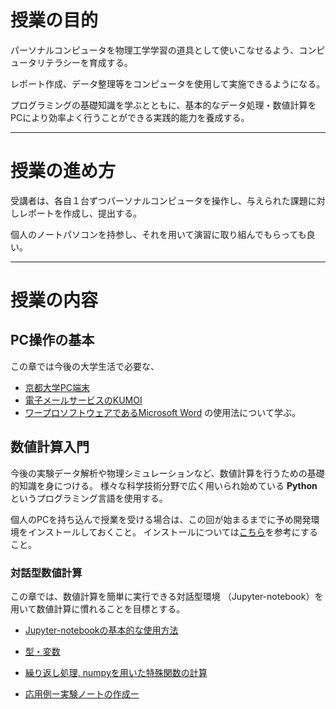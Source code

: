 # 授業の目的
パーソナルコンピュータを物理工学学習の道具として使いこなせるよう、コンピュータリテラシーを育成する。

レポート作成、データ整理等をコンピュータを使用して実施できるようになる。

プログラミングの基礎知識を学ぶとともに、基本的なデータ処理・数値計算をPCにより効率よく行うことができる実践的能力を養成する。


---------------------------------
# 授業の進め方

受講者は、各自１台ずつパーソナルコンピュータを操作し、与えられた課題に対しレポートを作成し、提出する。

個人のノートパソコンを持参し、それを用いて演習に取り組んでもらっても良い。


---------------------------------
# 授業の内容

## PC操作の基本
この章では今後の大学生活で必要な、
+ [京都大学PC端末](src/chapter01.md)
+ [電子メールサービスのKUMOI](src/chapter02.md)
+ [ワープロソフトウェアであるMicrosoft Word](src/chapter03.md)
の使用法について学ぶ。




## 数値計算入門
今後の実験データ解析や物理シミュレーションなど、数値計算を行うための基礎的知識を身につける。
様々な科学技術分野で広く用いられ始めている **Python** というプログラミング言語を使用する。

個人のPCを持ち込んで授業を受ける場合は、この回が始まるまでに予め開発環境をインストールしておくこと。
インストールについては[こちら](src/chapter04.md)を参考にすること。


### 対話型数値計算
この章では、数値計算を簡単に実行できる対話型環境 （Jupyter-notebook）を用いて数値計算に慣れることを目標とする。

+ [Jupyter-notebookの基本的な使用方法](src/chapter05.md)

+ [型・変数](src/chapter06.ipynb)

+ [繰り返し処理, numpyを用いた特殊関数の計算](src/chapter07.ipynb)

+ [応用例ー実験ノートの作成ー](src/chapter08.ipynb)

<!---
### プログラミング入門
(３回)

関数の概念を学ぶとともに、その実装法について学ぶ。


#### 関数
具体的な目的を持った関数を設計し、実装する。



### プログラミング初歩
(２回)
オブジェクト指向プログラミングの概念と、その実装法について触れる。

!---　何か一つのpyファイルを作る　--


## Linux入門
(２回)

計算機サーバなどで用いられるLinuxの使用法を学ぶ。

基本的なコマンド操作法を学ぶとともに、これまで作成したプログラムをコマンド操作から実行する方法について述べる。
--->
